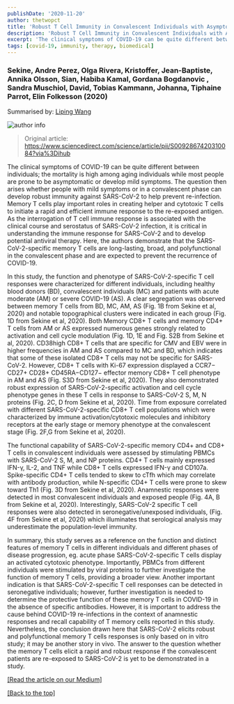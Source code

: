 ```yaml
---
publishDate: '2020-11-20'
author: thetwopct
title: 'Robust T Cell Immunity in Convalescent Individuals with Asymptomatic or Mild COVID-19'
description: 'Robust T Cell Immunity in Convalescent Individuals with Asymptomatic or Mild COVID-19'
excerpt: 'The clinical symptoms of COVID-19 can be quite different between individuals; the mortality is'
tags: [covid-19, immunity, therapy, biomedical]
---
```


### Sekine, Andre Perez, Olga Rivera, Kristoffer, Jean-Baptiste, Annika Olsson, Sian, Habiba Kamal, Gordana Bogdanovic , Sandra Muschiol, David, Tobias Kammann, Johanna, Tiphaine Parrot, Elin Folkesson (2020)

Summarised by: [Liping Wang](https://www.researchgate.net/profile/Liping_Wang60)

![author info](https://miro.medium.com/v2/resize:fit:720/format:webp/1*leQ03ZrHnujN6RzsbgD2NA.png)

>Original article: https://www.sciencedirect.com/science/article/pii/S0092867420310084?via%3Dihub

The clinical symptoms of COVID-19 can be quite different between individuals; the mortality is high among aging individuals while most people are prone to be asymptomatic or develop mild symptoms. The question then arises whether people with mild symptoms or in a convalescent phase can develop robust immunity against SARS-CoV-2 to help prevent re-infection. Memory T cells play important roles in creating helper and cytotoxic T cells to initiate a rapid and efficient immune response to the re-exposed antigen. As the interrogation of T cell immune response is associated with the clinical course and serostatus of SARS-CoV-2 infection, it is critical in understanding the immune response for SARS-CoV-2 and to develop potential antiviral therapy. Here, the authors demonstrate that the SARS-CoV-2-specific memory T cells are long-lasting, broad, and polyfunctional in the convalescent phase and are expected to prevent the recurrence of COVID-19.

In this study, the function and phenotype of SARS-CoV-2-specific T cell responses were characterized for different individuals, including healthy blood donors (BD), convalescent individuals (MC) and patients with acute moderate (AM) or severe COVID-19 (AS). A clear segregation was observed between memory T cells from BD, MC, AM, AS (Fig. 1B from Sekine et al, 2020) and notable topographical clusters were indicated in each group (Fig. 1D from Sekine et al, 2020). Both Memory CD8+ T cells and memory CD4+ T cells from AM or AS expressed numerous genes strongly related to activation and cell cycle modulation (Fig. 1D, 1E and Fig. S2B from Sekine et al, 2020). CD38high CD8+ T cells that are specific for CMV and EBV were in higher frequencies in AM and AS compared to MC and BD, which indicates that some of these isolated CD8+ T cells may not be specific for SARS-CoV-2. However, CD8+ T cells with Ki-67 expression displayed a CCR7− CD27+ CD28+ CD45RA−CD127− effector memory CD8+ T cell phenotype in AM and AS (Fig. S3D from Sekine et al, 2020). They also demonstrated robust expression of SARS-CoV-2-specific activation and cell cycle phenotype genes in these T cells in response to SARS-CoV-2 S, M, N proteins (Fig. 2C, D from Sekine et al, 2020). Time from exposure correlated with different SARS-CoV-2-specific CD8+ T cell populations which were characterized by immune activation/cytotoxic molecules and inhibitory receptors at the early stage or memory phenotype at the convalescent stage (Fig. 2F,G from Sekine et al, 2020).

The functional capability of SARS-CoV-2-specific memory CD4+ and CD8+ T cells in convalescent individuals were assessed by stimulating PBMCs with SARS-CoV-2 S, M, and NP proteins. CD4+ T cells mainly expressed IFN-γ, IL-2, and TNF while CD8+ T cells expressed IFN-γ and CD107a. Spike-specific CD4+ T cells tended to skew to cTfh which may correlate with antibody production, while N-specific CD4+ T cells were prone to skew toward Th1 (Fig. 3D from Sekine et al, 2020). Anamnestic responses were detected in most convalescent individuals and exposed people (Fig. 4A, B from Sekine et al, 2020). Interestingly, SARS-CoV-2 specific T cell responses were also detected in seronegative/unexposed individuals, (Fig. 4F from Sekine et al, 2020) which illuminates that serological analysis may underestimate the population-level immunity.

In summary, this study serves as a reference on the function and distinct features of memory T cells in different individuals and different phases of disease progression, eg. acute phase SARS-CoV-2-specific T cells display an activated cytotoxic phenotype. Importantly, PBMCs from different individuals were stimulated by viral proteins to further investigate the function of memory T cells, providing a broader view. Another important indication is that SARS-CoV-2-specific T cell responses can be detected in seronegative individuals; however, further investigation is needed to determine the protective function of these memory T cells in COVID-19 in the absence of specific antibodies. However, it is important to address the cause behind COVID-19 re-infections in the context of anamnestic responses and recall capability of T memory cells reported in this study. Nevertheless, the conclusion drawn here that SARS-CoV-2 elicits robust and polyfunctional memory T cells responses is only based on in vitro study; it may be another story in vivo. The answer to the question whether the memory T cells elicit a rapid and robust response if the convalescent patients are re-exposed to SARS-CoV-2 is yet to be demonstrated in a study.

[[Read the article on our Medium]](https://benzymeventures.medium.com/robust-t-cell-immunity-in-convalescent-individuals-with-asymptomatic-or-mild-covid-19-105e3a1f9e62)

[[Back to the top]](#top)
